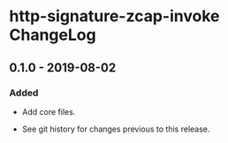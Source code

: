 # http-signature-zcap-invoke ChangeLog

## 0.1.0 - 2019-08-02

### Added
- Add core files.

- See git history for changes previous to this release.
